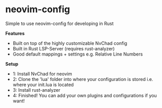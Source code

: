 # neovim-config
Simple to use neovim-config for developing in Rust

**Features** 
+ Built on top of the highly customizable NvChad config
+ Built in Rust LSP-Server (requires rust-analyzer)
+ Good default mappings + settings e.g. Relative Line Numbers

**Setup**
+ 1: Install NvChad for neovim
+ 2: Clone the 'lua' folder into where your configuration is stored i.e. where your init.lua is located
+ 3: Install rust-analyzer
+ 4: Finished! You can add your own plugins and configurations if you want!
